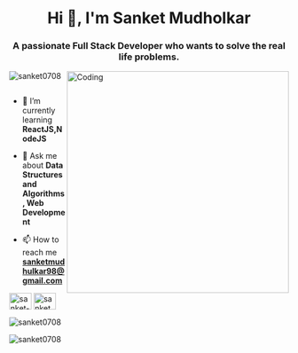 <h1 align="center">Hi 👋, I'm Sanket Mudholkar</h1>
<h3 align="center">A passionate Full Stack Developer who wants to solve the real life problems.</h3>
<img align="right" alt="Coding" width="400" src="https://camo.githubusercontent.com/cae12fddd9d6982901d82580bdf321d81fb299141098ca1c2d4891870827bf17/68747470733a2f2f6d69726f2e6d656469756d2e636f6d2f6d61782f313336302f302a37513379765349765f7430696f4a2d5a2e676966">

<p align="left"> <img src="https://komarev.com/ghpvc/?username=sanket0708&label=Profile%20views&color=0e75b6&style=flat" alt="sanket0708" /> </p>

<p align="left"> <a href="https://twitter.com/" target="blank"><img src="https://img.shields.io/twitter/follow/?logo=twitter&style=for-the-badge" alt="" /></a> </p>

- 🌱 I’m currently learning **ReactJS,NodeJS**

- 💬 Ask me about **Data Structures and Algorithms , Web Development**

- 📫 How to reach me **sanketmudhulkar98@gmail.com**


<p align="left">
<a href="https://linkedin.com/in/sanket-mudholkar-20b4b5203" target="blank"><img align="center" src="https://raw.githubusercontent.com/rahuldkjain/github-profile-readme-generator/master/src/images/icons/Social/linked-in-alt.svg" alt="sanket-mudholkar-20b4b5203" height="30" width="40" /></a>
<a href="https://www.leetcode.com/sanket0708" target="blank"><img align="center" src="https://raw.githubusercontent.com/rahuldkjain/github-profile-readme-generator/master/src/images/icons/Social/leet-code.svg" alt="sanket0708" height="30" width="40" /></a>
</p>



<p><img align="center" src="https://github-readme-stats.vercel.app/api/top-langs?username=sanket0708&show_icons=true&locale=en&layout=compact" alt="sanket0708" /></p>

<p><img align="center" src="https://github-readme-streak-stats.herokuapp.com/?user=sanket0708&" alt="sanket0708" /></p>
